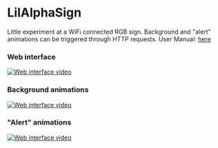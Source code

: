 # LilAlphaSign
Little experiment at a WiFi connected RGB sign.
Background and "alert" animations can be triggered through HTTP requests.
User Manual: [here](extras/LilAlphaSign%20User%20Manual.pdf)

### Web interface

[![Web interface video](https://img.youtube.com/vi/FNkgUU_1f1U/0.jpg)](http://www.youtube.com/watch?v=FNkgUU_1f1U "Click to watch")

### Background animations

[![Web interface video](https://img.youtube.com/vi/0p3MXtC2Jag/0.jpg)](http://www.youtube.com/watch?v=0p3MXtC2Jag "Click to watch")

### "Alert" animations

[![Web interface video](https://img.youtube.com/vi/xB9izgtYmIM/0.jpg)](http://www.youtube.com/watch?v=xB9izgtYmIM "Click to watch")
